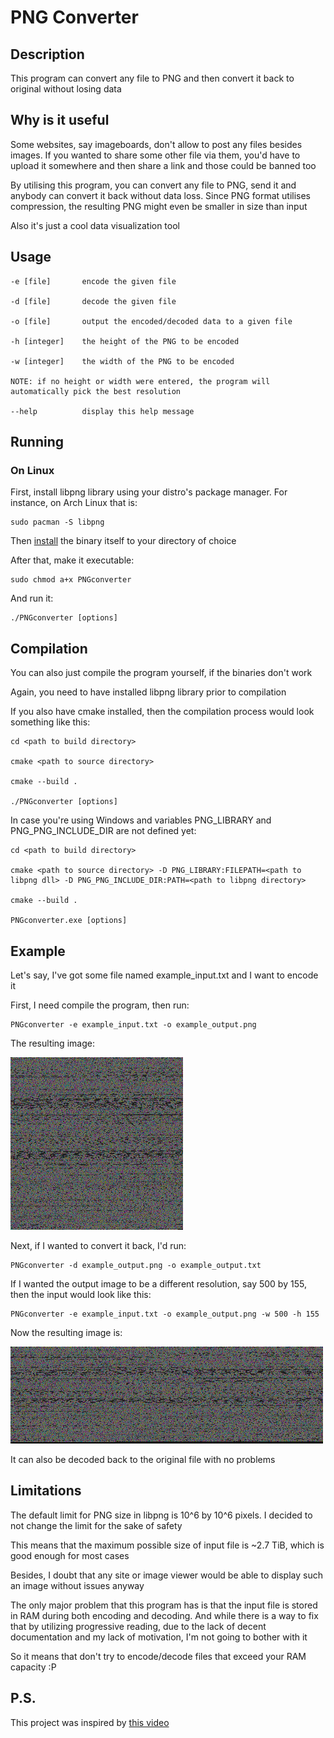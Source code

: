 # PNG Converter

## Description

This program can convert any file to PNG and then convert it back to original without losing data

## Why is it useful

Some websites, say imageboards, don't allow to post any files besides images. If you wanted to share some other file via them, you'd have to upload it somewhere and then share a link and those could be banned too

By utilising this program, you can convert any file to PNG, send it and anybody can convert it back without data loss. Since PNG format utilises compression, the resulting PNG might even be smaller in size than input

Also it's just a cool data visualization tool

## Usage

```
-e [file]       encode the given file

-d [file]       decode the given file

-o [file]       output the encoded/decoded data to a given file

-h [integer]    the height of the PNG to be encoded

-w [integer]    the width of the PNG to be encoded

NOTE: if no height or width were entered, the program will automatically pick the best resolution

--help          display this help message
```

## Running

### On Linux

First, install libpng library using your distro's package manager. For instance, on Arch Linux that is:

```
sudo pacman -S libpng
```

Then [install](https://github.com/Rodeffs/PNGconverter/releases "Releases") the binary itself to your directory of choice

After that, make it executable:

```
sudo chmod a+x PNGconverter
```

And run it:

```
./PNGconverter [options]
```

## Compilation

You can also just compile the program yourself, if the binaries don't work

Again, you need to have installed libpng library prior to compilation

If you also have cmake installed, then the compilation process would look something like this:

```
cd <path to build directory>

cmake <path to source directory>

cmake --build .

./PNGconverter [options]
```

In case you're using Windows and variables PNG_LIBRARY and PNG_PNG_INCLUDE_DIR are not defined yet:

```
cd <path to build directory>

cmake <path to source directory> -D PNG_LIBRARY:FILEPATH=<path to libpng dll> -D PNG_PNG_INCLUDE_DIR:PATH=<path to libpng directory>

cmake --build .

PNGconverter.exe [options]
```

## Example

Let's say, I've got some file named example_input.txt and I want to encode it

First, I need compile the program, then run:

```
PNGconverter -e example_input.txt -o example_output.png
```

The resulting image:

![Image](example_output.png "Example")

Next, if I wanted to convert it back, I'd run:

```
PNGconverter -d example_output.png -o example_output.txt
```

If I wanted the output image to be a different resolution, say 500 by 155, then the input would look like this:

```
PNGconverter -e example_input.txt -o example_output.png -w 500 -h 155
```

Now the resulting image is:

![Image](example_output2.png "Example 2")

It can also be decoded back to the original file with no problems

## Limitations

The default limit for PNG size in libpng is 10^6 by 10^6 pixels. I decided to not change the limit for the sake of safety

This means that the maximum possible size of input file is ~2.7 TiB, which is good enough for most cases

Besides, I doubt that any site or image viewer would be able to display such an image without issues anyway

The only major problem that this program has is that the input file is stored in RAM during both encoding and decoding. And while there is a way to fix that by utilizing progressive reading, due to the lack of decent documentation and my lack of motivation, I'm not going to bother with it

So it means that don't try to encode/decode files that exceed your RAM capacity :P

## P.S.

This project was inspired by [this video](https://youtu.be/Y2L7_2Wvycc?si=zESPOYajcYqceoiB "YouTube link")
